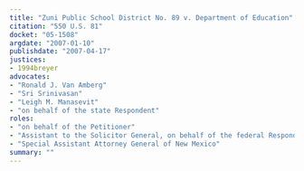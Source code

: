 ```yaml
---
title: "Zuni Public School District No. 89 v. Department of Education"
citation: "550 U.S. 81"
docket: "05-1508"
argdate: "2007-01-10"
publishdate: "2007-04-17"
justices:
- 1994breyer
advocates:
- "Ronald J. Van Amberg"
- "Sri Srinivasan"
- "Leigh M. Manasevit"
- "on behalf of the state Respondent"
roles:
- "on behalf of the Petitioner"
- "Assistant to the Solicitor General, on behalf of the federal Respondent"
- "Special Assistant Attorney General of New Mexico"
summary: ""
---
```


